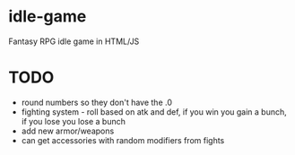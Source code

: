 # idle-game
Fantasy RPG idle game in HTML/JS

# TODO
- round numbers so they don't have the .0 
- fighting system - roll based on atk and def, if you win you gain a bunch, if you lose you lose a bunch
- add new armor/weapons 
- can get accessories with random modifiers from fights
